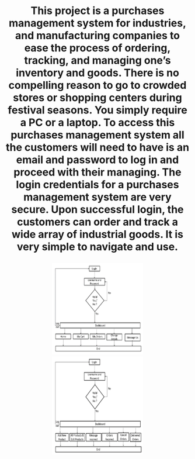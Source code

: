 <h1 align = "center" Purchase-Management-System </h1> 


This project is a purchases management system for industries, and manufacturing companies to ease the process of ordering, tracking, and managing one’s inventory and goods. There is no compelling reason to go to crowded stores or shopping centers during festival seasons. You simply require a PC or a laptop. To access this purchases management system all the customers will need to have is an email and password to log in and proceed with their managing. The login credentials for a purchases management system are very secure. Upon successful login, the customers can order and track a wide array of industrial goods. It is very simple to navigate and use.

<p align = "center">
<img src = "/PMS_pics/Picture1.png" width = 250/>
<img src = "/PMS_pics/Picture2.png" width = 250/>
</p>



